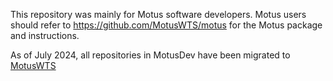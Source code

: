 This repository was mainly for Motus software developers. Motus users should refer to https://github.com/MotusWTS/motus for the Motus package and instructions.

As of July 2024, all repositories in MotusDev have been migrated to [MotusWTS](https://github.com/MotusWTS/)
